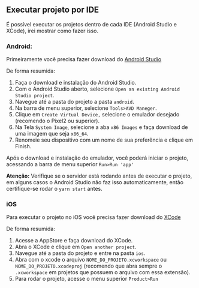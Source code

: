 ## Executar projeto por IDE
É possível executar os projetos dentro de cada IDE (Android Studio e XCode), irei mostrar como fazer isso.

### Android:

Primeiramente você precisa fazer download do [Android Studio](https://developer.android.com/studio)

De forma resumida:

1. Faça o download e instalação do Android Studio.
2. Com o Android Studio aberto, selecione `Open an existing Android Studio project`.
3. Navegue até a pasta do projeto a pasta `android`.
4. Na barra de menu superior, selecione `Tools>AVD Maneger`.
5. Clique em `Create Virtual Device,` selecione o emulador desejado (recomendo o Pixel2 ou superior).
6. Na Tela `System Image`, selecione a aba `x86 Images` e faça download de uma imagem que seja `x86_64`.
7. Renomeie seu dispositivo com um nome de sua preferência e clique em Finish.

Após o download e instalação do emulador, você poderá iniciar o projeto, acessando a barra de menu superior `Run>Run 'app'`

**Atenção:** Verifique se o servidor está rodando antes de executar o projeto, em alguns casos o Android Studio não faz isso automaticamente, então certifique-se rodar o `yarn start` antes.

### iOS

Para executar o projeto no iOS você precisa fazer download do [XCode](https://apps.apple.com/br/app/xcode/id497799835?mt=12)

De forma resumida:

1. Acesse a AppStore e faça download do XCode.
2. Abra o XCode e clique em `Open another project`.
3. Navegue até a pasta do projeto e entre na pasta `ios`.
4. Abra com o xcode o arquivo `NOME_DO_PROJETO.xcworkspace` ou `NOME_DO_PROJETO.xcodeproj` (recomendo que abra sempre o `.xcworkspace` em projetos que possuem o arquivo com essa extensão).
5. Para rodar o projeto, acesse o menu superior `Product>Run`
